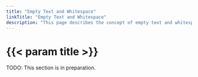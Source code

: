 ```yaml
---
title: "Empty Text and Whitespace"
linkTitle: "Empty Text and Whitespace"
description: "This page describes the concept of empty text and whitespace."
---
```


# {{< param title >}}

TODO: This section is in preparation.
